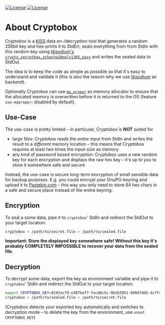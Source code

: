 [![License](https://img.shields.io/badge/License-BSD--2--Clause-blue.svg)](https://opensource.org/licenses/BSD-2-Clause)
[![License](https://img.shields.io/badge/License-MIT-blue.svg)](https://opensource.org/licenses/MIT)


# About Cryptobox
Cryptobox is a [KISS](https://en.wikipedia.org/wiki/KISS_principle) data en-/decryption-tool that generates a random
256bit key and hex-prints it to StdErr, seals everything from from StdIn with this random key using
[libsodium's `crypto_secretbox_xchacha20poly1305_easy`](https://download.libsodium.org/doc/secret-key_cryptography/authenticated_encryption)
and writes the sealed data to StdOut.

The idea is to keep the code as simple as possible so that it's easy to understand and validate it (this is also the
reason why we use [libsodium](https://libsodium.org) as backend).

Optionally Cryptobox can use [`ma_proper`](https://crates.io/crates/ma_proper) as memory allocator to ensure that the
allocated memory is overwritten before it is returned to the OS (feature `use-maproper`; disabled by default).


## Use-Case
The use-case is pretty limited – in particular, Cryptobox is __NOT__ suited for
 - large files: Cryptobox reads the _entire_ input from StdIn and writes the result to a _different_ memory location –
   this means that Cryptobox requires at least two times the input-size as memory
 - any kind of password based encryption: Cryptobox uses a new random key for each encryption and displays the raw hex
   key – it's up to you to store it somewhere safe and secure

Instead, the use-case is secure long-term encryption of small sensible data for backup purposes. E.g. you could encrypt
your GnuPG-keyring and upload it to [Pastebin.com](https://pastebin.com) – this way you only need to store 64 hex chars
in a safe and secure place instead of the entire keyring.


## Encryption
To seal a some data, pipe it to `cryptobox`' StdIn and redirect the StdOut to your target location:
```sh
cryptobox < /path/to/secret.file > /path/to/sealed.file
```

__Important: Store the displayed key somewhere safe! Without this key it's probably COMPLETELY IMPOSSIBLE to recover
your data from the sealed file.__


## Decryption
To decrypt some data, export the key as environment variable and pipe it to `cryptobox`' StdIn and redirect the StdOut
to your target location:
```sh
export CRYPTOBOX_KEY=0197ac79-e307baf7-facd0c5c-9b1b3951-990d7dd5-4cffc259-fd6ac95c-2f3b1a1c
cryptobox < /path/to/sealed.file > /path/to/secret.file
```

(Cryptobox detects your exported key automatically and switches to decryption mode – to delete the key from the
environment, use `unset CRYPTOBOX_KEY`)